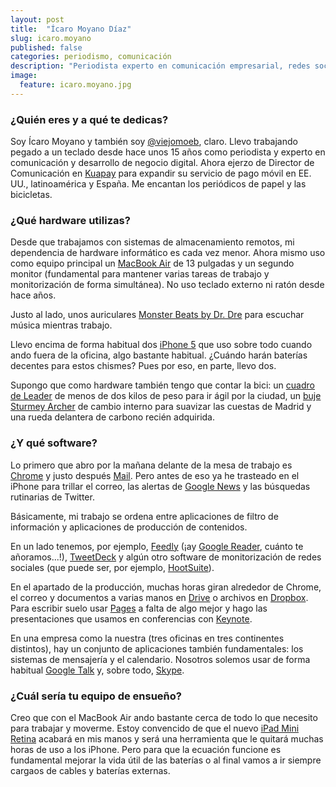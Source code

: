 ```yaml
---
layout: post
title:  "Ícaro Moyano Díaz"
slug: icaro.moyano
published: false
categories: periodismo, comunicación
description: "Periodista experto en comunicación empresarial, redes sociales y nuevos medios"
image:
  feature: icaro.moyano.jpg
---
```


### ¿Quién eres y a qué te dedicas?

Soy Ícaro Moyano y también soy [@viejomoeb][viejomoeb], claro. Llevo trabajando
pegado a un teclado desde hace unos 15 años como periodista y experto
en comunicación y desarrollo de negocio digital. Ahora ejerzo de
Director de Comunicación en [Kuapay][kuapay] para expandir su servicio de pago
móvil en EE. UU., latinoamérica y España. Me encantan los periódicos de papel y
las bicicletas.

[viejomoeb]: https://twitter.com/viejomoeb
[kuapay]: https://www.kuapay.com/

### ¿Qué hardware utilizas?

Desde que trabajamos con sistemas de almacenamiento remotos, mi
dependencia de hardware informático es cada vez menor. Ahora mismo uso
como equipo principal un [MacBook Air][macbook-air] de 13 pulgadas y un segundo
monitor (fundamental para mantener varias tareas de trabajo y
monitorización de forma simultánea). No uso teclado externo ni ratón desde
hace años.

Justo al lado, unos auriculares [Monster Beats by Dr. Dre][monster-beats] para
escuchar música mientras trabajo.

Llevo encima de forma habitual dos [iPhone 5][iphone] que uso sobre todo cuando
ando fuera de la oficina, algo bastante habitual. ¿Cuándo harán baterías
decentes para estos chismes? Pues por eso, en parte, llevo dos.

Supongo que como hardware también tengo que contar la bici: un [cuadro
de Leader][cuadro-leader] de menos de dos kilos de peso para ir ágil por la
ciudad, un [buje Sturmey Archer][buje-sturmey-archer] de cambio interno para
suavizar las cuestas de Madrid y una rueda delantera de carbono recién
adquirida.

[macbook-air]: http://www.apple.com/macbook-air/
[monster-beats]: http://www.beatsbydre.com/
[iphone]: http://www.apple.com/iphone/
[cuadro-leader]: http://www.leaderbikes.com/products/frames
[buje-sturmey-archer]: http://www.sturmey-archer.com/products/hubs.html

### ¿Y qué software?

Lo primero que abro por la mañana delante de la mesa de trabajo es
[Chrome][chrome] y justo después [Mail][apple-mail]. Pero antes de eso ya he
trasteado en el iPhone para trillar el correo, las alertas de
[Google News][google-news] y las búsquedas rutinarias de Twitter.

Básicamente, mi trabajo se ordena entre aplicaciones de filtro de
información y aplicaciones de producción de contenidos.

En un lado tenemos, por ejemplo, [Feedly][feedly] (¡ay
[Google Reader][google-reader], cuánto te añoramos...!), [TweetDeck][tweetdeck]
y algún otro software de monitorización de redes sociales (que puede ser, por
ejemplo, [HootSuite][hootsuite]).

En el apartado de la producción, muchas horas giran alrededor de
Chrome, el correo y documentos a varias manos en [Drive][google-drive] o
archivos en [Dropbox][dropbox]. Para escribir suelo usar [Pages][apple-pages] a
falta de algo mejor y hago las presentaciones que usamos en conferencias con
[Keynote][apple-keynote].

En una empresa como la nuestra (tres oficinas en tres continentes distintos),
hay un conjunto de aplicaciones también fundamentales: los sistemas de
mensajería y el calendario. Nosotros solemos usar de forma habitual
[Google Talk][google-talk] y, sobre todo, [Skype][skype].

[chrome]: https://www.google.com/intl/en/chrome/browser/
[apple-mail]: http://en.wikipedia.org/wiki/Mail_(application)
[google-news]: https://news.google.com/
[feedly]: http://www.feedly.com/‎
[google-reader]: http://www.google.com/reader/
[tweetdeck]: http://tweetdeck.com/
[hootsuite]: https://hootsuite.com/
[google-drive]: https://drive.google.com/
[dropbox]: https://www.dropbox.com/
[apple-pages]: https://www.apple.com/mac/pages/
[apple-keynote]: http://www.apple.com/mac/keynote/
[google-talk]: http://www.google.com/hangouts/
[skype]: http://www.skype.com/

### ¿Cuál sería tu equipo de ensueño?

Creo que con el MacBook Air ando bastante cerca de todo lo que
necesito para trabajar y moverme. Estoy convencido de que el nuevo
[iPad Mini Retina][ipad-mini] acabará en mis manos y será una herramienta que le
quitará muchas horas de uso a los iPhone. Pero para que la ecuación
funcione es fundamental mejorar la vida útil de las baterías o al
final vamos a ir siempre cargaos de cables y baterías externas.

[ipad-mini]: http://www.apple.com/ipad-mini/